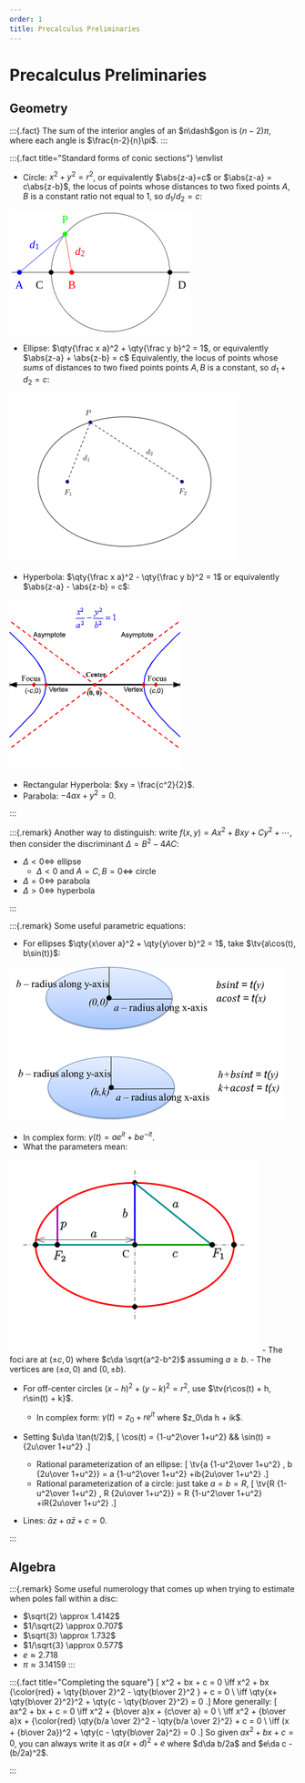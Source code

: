 ```yaml
---
order: 1
title: Precalculus Preliminaries 
---
```


# Precalculus Preliminaries 

## Geometry

:::{.fact}
The sum of the interior angles of an $n\dash$gon is $(n-2)\pi$, where each angle is $\frac{n-2}{n}\pi$.
:::

:::{.fact title="Standard forms of conic sections"}
\envlist

- Circle: $x^2 + y^2 = r^2$, or equivalently $\abs{z-a}=c$ or $\abs{z-a} = c\abs{z-b}$, the locus of points whose distances to two fixed points $A, B$ is a constant ratio not equal to 1, so $d_1/d_2 = c$:

![](figures/2021-12-04_00-49-30.png)

- Ellipse: $\qty{\frac x a}^2  + \qty{\frac y b}^2 = 1$, or equivalently $\abs{z-a} + \abs{z-b} = c$
  Equivalently, the locus of points whose *sums* of distances to two fixed points points $A, B$ is a constant, so $d_1 + d_2 = c$:

![](figures/2021-12-04_00-53-36.png)

- Hyperbola: $\qty{\frac x a}^2  - \qty{\frac y b}^2 = 1$ or equivalently $\abs{z-a} - \abs{z-b} = c$:

![](figures/2021-12-04_00-57-40.png)

  - Rectangular Hyperbola: $xy = \frac{c^2}{2}$.
- Parabola: $-4ax + y^2 = 0$.

:::


:::{.remark}
Another way to distinguish: write $f(x, y) = Ax^2 + Bxy + Cy^2 + \cdots$, then consider the discriminant $\Delta = B^2 - 4AC$:

- $\Delta < 0 \iff$ ellipse
  - $\Delta < 0$ and $A=C, B=0 \iff$ circle
- $\Delta = 0 \iff$ parabola
- $\Delta > 0 \iff$ hyperbola

:::


:::{.remark}
Some useful parametric equations:

- For ellipses $\qty{x\over a}^2 + \qty{y\over b}^2 = 1$, take $\tv{a\cos(t), b\sin(t)}$:

![](figures/2021-12-30_19-31-42.png)

  - In complex form: $\gamma(t) = ae^{it} + be^{-it}$.
  - What the parameters mean:

  ![](figures/2022-01-01_00-11-24.png)
    - The foci are at $(\pm c, 0)$ where $c\da \sqrt{a^2-b^2}$ assuming $a\geq b$.
    - The vertices are $(\pm a, 0)$ and $(0, \pm b)$.

- For off-center circles $(x-h)^2 + (y-k)^2 = r^2$, use $\tv{r\cos(t) + h, r\sin(t) + k}$.

  - In complex form: $\gamma(t) = z_0 + re^{it}$ where $z_0\da h + ik$.

- Setting $u\da \tan(t/2)$,
\[
\cos(t) = {1-u^2\over 1+u^2} && \sin(t) = {2u\over 1+u^2}
.\]

  - Rational parameterization of an ellipse:
  \[
  \tv{a {1-u^2\over 1+u^2} , b {2u\over 1+u^2}} = a {1-u^2\over 1+u^2} +ib{2u\over 1+u^2}
  .\]
  - Rational parameterization of a circle: just take $a=b=R$,
  \[
  \tv{R {1-u^2\over 1+u^2} , R {2u\over 1+u^2}} = R {1-u^2\over 1+u^2} +iR{2u\over 1+u^2}
  .\]

- Lines: $\bar{a}z + a\bar{z} + c = 0$.


:::


## Algebra


:::{.remark}
Some useful numerology that comes up when trying to estimate when poles fall within a disc:

- $\sqrt{2} \approx 1.4142$
- $1/\sqrt{2} \approx 0.707$
- $\sqrt{3} \approx 1.732$
- $1/\sqrt{3} \approx 0.577$
- $e\approx 2.718$
- $\pi \approx 3.14159$
:::


:::{.fact title="Completing the square"}
\[
x^2 + bx + c = 0 
\iff x^2 + bx {\color{red} + \qty{b\over 2}^2 - \qty{b\over 2}^2 } + c = 0 \\
\iff \qty{x+ \qty{b\over 2}^2}^2 + \qty{c - \qty{b\over 2}^2} = 0
.\]
More generally:
\[
ax^2 + bx + c = 0
\iff x^2 + {b\over a}x + {c\over a} = 0 \\
\iff x^2 + {b\over a}x + {\color{red} \qty{b/a \over 2}^2 - \qty{b/a \over 2}^2} + c = 0 \\
\iff (x + {b\over 2a})^2 + \qty{c - \qty{b\over 2a}^2} = 0
.\]
So given $ax^2+bx+c=0$, you can always write it as $a(x+d)^2 + e$ where $d\da b/2a$ and $e\da c - (b/2a)^2$.

:::

